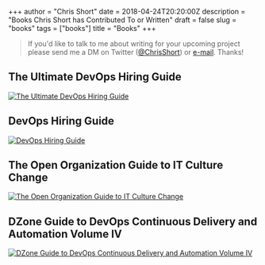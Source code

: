 +++
author = "Chris Short"
date = 2018-04-24T20:20:00Z
description = "Books Chris Short has Contributed To or Written"
draft = false
slug = "books"
tags = ["books"]
title = "Books"
+++

> If you'd like to talk to me about writing for your upcoming project please send me a DM on Twitter ([@ChrisShort](https://twitter.com/ChrisShort)) or [e-mail](mailto:chris@chrisshort.net). Thanks!

## The Ultimate DevOps Hiring Guide

[![The Ultimate DevOps Hiring Guide](https://cdn.chrisshort.net/the_ultimate_devops_hiring_guide.png)](https://enterprisersproject.com/ultimate-devops-hiring-guide)

## DevOps Hiring Guide

[![DevOps Hiring Guide](https://cdn.chrisshort.net/devops_hiring_guide_v1_cover.png)](https://opensource.com/downloads/devops-hiring-guide)

## The Open Organization Guide to IT Culture Change

[![The Open Organization Guide to IT Culture Change](https://cdn.chrisshort.net/theopenorg_guidetoITculturechange_1_0_cover_final.png)](https://opensource.com/open-organization/resources/culture-change)

## DZone Guide to DevOps Continuous Delivery and Automation Volume IV

[![DZone Guide to DevOps Continuous Delivery and Automation Volume IV](https://cdn.chrisshort.net/dzone-guide-devops-continous-delivery-automation-vol-4.png)](https://dzone.com/guides/devops-continuous-delivery-and-automation?oid=devcs)